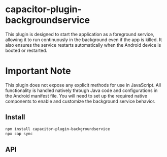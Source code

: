 # capacitor-plugin-backgroundservice

This plugin is designed to start the application as a foreground service, allowing it to run continuously in the background even if the app is killed. It also ensures the service restarts automatically when the Android device is booted or restarted.

# Important Note

This plugin does not expose any explicit methods for use in JavaScript. All functionality is handled natively through Java code and configurations in the Android manifest file. You will need to set up the required native components to enable and customize the background service behavior.

## Install

```bash
npm install capacitor-plugin-backgroundservice
npx cap sync
```

## API

<docgen-index>



</docgen-index>

<docgen-api>
<!--Update the source file JSDoc comments and rerun docgen to update the docs below-->



</docgen-api>
